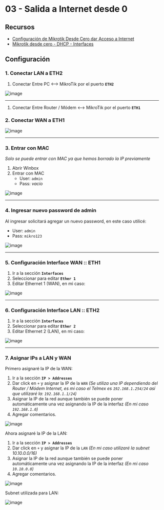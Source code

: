 # 03 - Salida a Internet desde 0

## Recursos

- [Configuración de Mikrotik Desde Cero dar Acceso a Internet](https://www.youtube.com/watch?v=v3Z9PFvrIts)
- [Mikrotik desde cero - DHCP - Interfaces](https://youtu.be/_53hjQtk73M?si=3DAu2lMT07Yiagbp)

## Configuración

### 1. Conectar LAN a ETH2

1. Conectar Entre PC <--> MikroTik por el puerto **`ETH2`**

![image](https://github.com/Fz3r0/Fz3r0_-_MikroTik/assets/94720207/c1342cff-db87-4ac6-8262-71c32cc1153a)

---

1. Conectar Entre Router / Módem <--> MikroTik por el puerto **`ETH1`**

### 2. Conectar WAN a ETH1

![image](https://github.com/Fz3r0/Fz3r0_-_MikroTik/assets/94720207/435ba66b-2dc4-40c6-b5c8-18160c9666c6)

---

### 3. Entrar con MAC

_Solo se puede entrar con MAC ya que hemos borrado la IP previamente_

1. Abrir Winbox
2. Entrar con MAC
    - User: `admin`
    - Pass: _vacío_

![image](https://github.com/Fz3r0/Fz3r0_-_MikroTik/assets/94720207/3b623e8f-5cd1-48d8-b62c-5da8a60d22ba)

---

### 4. Ingresar nuevo password de admin

Al ingresar solicitará agregar un nuevo password, en este caso utilicé:

- User: `admin`
- Pass: `mikro123`

![image](https://github.com/Fz3r0/Fz3r0_-_MikroTik/assets/94720207/0e5570f1-f604-4d51-a35f-7435054ed783)

---

### 5. Configuración Interface WAN :: ETH1

1. Ir a la sección **`Interfaces`**
2. Seleccionar para editar **`Ether 1`**
3. Editar Ethernet 1 (WAN), en mi caso:

![image](https://github.com/Fz3r0/Fz3r0_-_MikroTik/assets/94720207/6966dc6f-a11d-4d07-9c1a-f50434eafcb0)

---

### 6. Configuración Interface LAN :: ETH2

1. Ir a la sección **`Interfaces`**
2. Seleccionar para editar **`Ether 2`**
3. Editar Ethernet 2 (LAN), en mi caso:

![image](https://github.com/Fz3r0/Fz3r0_-_MikroTik/assets/94720207/39fddfb3-a0d2-49f9-aa6e-df1681efbca5)

---

### 7. Asignar IPs a LAN y WAN

Primero asignaré la IP de la WAN:

1. Ir a la sección **`IP > Addresses`**
2. Dar click en `+` y asignar la IP de la `WAN` _(Se utiliza una IP dependiendo del Router / Módem Internet, es mi caso el Telmex es `192.168.1.254/24` así que utilizaré la: `192.168.1.1/24`)_
3. Asignar la IP de la red aunque también se puede poner automáticamente una vez asignando la IP de la interfaz _(En mi caso `192.168.1.0`)_
4. Agregar comentarios.

![image](https://github.com/Fz3r0/Fz3r0_-_MikroTik/assets/94720207/c10913f7-9ec8-4666-bbc7-8c120d751461)

Ahora asignaré la IP de la LAN:

1. Ir a la sección **`IP > Addresses`**
2. Dar click en `+` y asignar la IP de la `LAN` _(En mi caso utilizaré la subnet 10.10.0.0/16)_
3. Asignar la IP de la red aunque también se puede poner automáticamente una vez asignando la IP de la interfaz _(En mi caso `10.10.0.0`)_
4. Agregar comentarios.

![image](https://github.com/Fz3r0/Fz3r0_-_MikroTik/assets/94720207/bd399f9b-343c-48c0-82d6-47c691c66acb)

Subnet utilizada para LAN:

![image](https://github.com/Fz3r0/Fz3r0_-_MikroTik/assets/94720207/08f1ba91-afc1-4f9f-ab0b-3e49df456f28)





